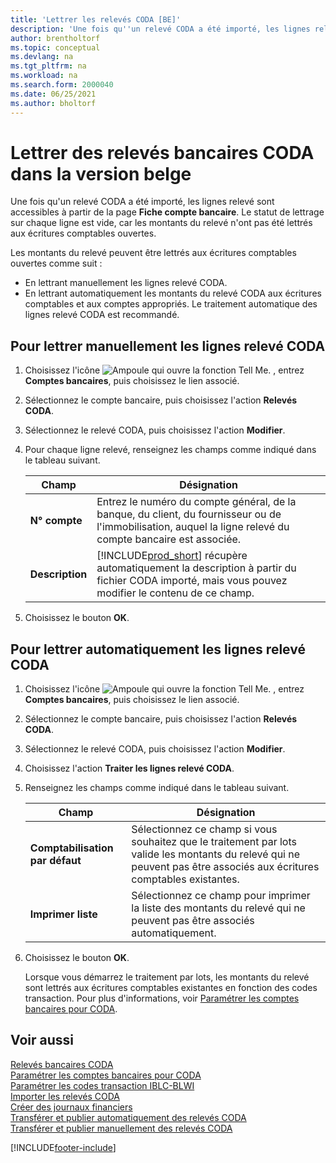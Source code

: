 ```yaml
---
title: 'Lettrer les relevés CODA [BE]'
description: 'Une fois qu''un relevé CODA a été importé, les lignes relevé sont accessibles à partir de la page Fiche compte bancaire.'
author: brentholtorf
ms.topic: conceptual
ms.devlang: na
ms.tgt_pltfrm: na
ms.workload: na
ms.search.form: 2000040
ms.date: 06/25/2021
ms.author: bholtorf
---
```

# <a name="apply-coda-statements-in-the-belgian-version"></a>Lettrer des relevés bancaires CODA dans la version belge

Une fois qu'un relevé CODA a été importé, les lignes relevé sont accessibles à partir de la page **Fiche compte bancaire**. Le statut de lettrage sur chaque ligne est vide, car les montants du relevé n'ont pas été lettrés aux écritures comptables ouvertes.  

Les montants du relevé peuvent être lettrés aux écritures comptables ouvertes comme suit :  

-   En lettrant manuellement les lignes relevé CODA.  
-   En lettrant automatiquement les montants du relevé CODA aux écritures comptables et aux comptes appropriés. Le traitement automatique des lignes relevé CODA est recommandé.  

## <a name="to-manually-apply-the-coda-statement-lines"></a>Pour lettrer manuellement les lignes relevé CODA

1.  Choisissez l'icône ![Ampoule qui ouvre la fonction Tell Me.](../../media/ui-search/search_small.png "Dites-moi ce que vous voulez faire") , entrez **Comptes bancaires**, puis choisissez le lien associé.  
2.  Sélectionnez le compte bancaire, puis choisissez l'action **Relevés CODA**.  
3.  Sélectionnez le relevé CODA, puis choisissez l'action **Modifier**.  
4.  Pour chaque ligne relevé, renseignez les champs comme indiqué dans le tableau suivant.  

    |Champ|Désignation|  
    |---------------------------------|---------------------------------------|  
    |**N° compte**|Entrez le numéro du compte général, de la banque, du client, du fournisseur ou de l'immobilisation, auquel la ligne relevé du compte bancaire est associée.|  
    |**Description**|[!INCLUDE[prod_short](../../includes/prod_short.md)] récupère automatiquement la description à partir du fichier CODA importé, mais vous pouvez modifier le contenu de ce champ.|  

5.  Choisissez le bouton **OK**.  

## <a name="to-automatically-apply-the-coda-statement-lines"></a>Pour lettrer automatiquement les lignes relevé CODA

1.  Choisissez l'icône ![Ampoule qui ouvre la fonction Tell Me.](../../media/ui-search/search_small.png "Dites-moi ce que vous voulez faire") , entrez **Comptes bancaires**, puis choisissez le lien associé.  
2.  Sélectionnez le compte bancaire, puis choisissez l'action **Relevés CODA**.  
3.  Sélectionnez le relevé CODA, puis choisissez l'action **Modifier**.  
4.  Choisissez l'action **Traiter les lignes relevé CODA**.  
5.  Renseignez les champs comme indiqué dans le tableau suivant.  

    |Champ|Désignation|  
    |---------------------------------|---------------------------------------|  
    |**Comptabilisation par défaut**|Sélectionnez ce champ si vous souhaitez que le traitement par lots valide les montants du relevé qui ne peuvent pas être associés aux écritures comptables existantes.|  
    |**Imprimer liste**|Sélectionnez ce champ pour imprimer la liste des montants du relevé qui ne peuvent pas être associés automatiquement.|  

6.  Choisissez le bouton **OK**.  

    Lorsque vous démarrez le traitement par lots, les montants du relevé sont lettrés aux écritures comptables existantes en fonction des codes transaction. Pour plus d'informations, voir [Paramétrer les comptes bancaires pour CODA](how-to-set-up-bank-accounts-for-coda.md).

## <a name="see-also"></a>Voir aussi
 [Relevés bancaires CODA](coda-bank-statements.md)   
 [Paramétrer les comptes bancaires pour CODA](how-to-set-up-bank-accounts-for-coda.md)   
 [Paramétrer les codes transaction IBLC-BLWI](how-to-set-up-iblc-blwi-transaction-codes.md)   
 [Importer les relevés CODA](how-to-import-coda-statements.md)   
 [Créer des journaux financiers](how-to-create-financial-journals.md)   
 [Transférer et publier automatiquement des relevés CODA](how-to-automatically-transfer-and-post-coda-statements.md)   
 [Transférer et publier manuellement des relevés CODA](how-to-manually-transfer-and-post-coda-statements.md)


[!INCLUDE[footer-include](../../includes/footer-banner.md)]
